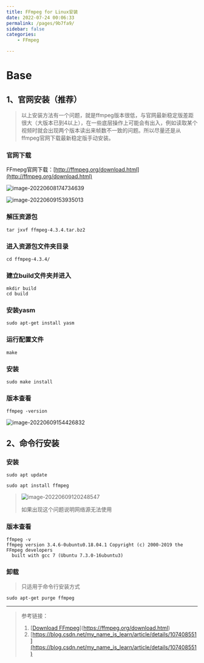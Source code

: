 ```yaml
---
title: FFmpeg for Linux安装
date: 2022-07-24 00:06:33
permalink: /pages/9b7fa9/
sidebar: false
categories: 
    - FFmpeg

---
```



# Base

## 1、官网安装（推荐）

> 以上安装方法有一个问题，就是ffmpeg版本很低，与官网最新稳定版差距很大（大版本已到4以上），在一些底层操作上可能会有出入，例如读取某个视频时就会出现两个版本读出来帧数不一致的问题。所以尽量还是从ffmpeg官网下载最新稳定版手动安装。

### 官网下载

FFmepg官网下载：[http://ffmpeg.org/download.html](http://ffmpeg.org/download.html)

![image-20220608174734639](https://s2.loli.net/2022/06/09/moReKhyQHwbGIj1.png)



![image-20220609153935013](https://s2.loli.net/2022/06/09/KfnRij4dDJFP7z6.png)



### 解压资源包

```shell
tar jxvf ffmpeg-4.3.4.tar.bz2
```

### 进入资源包文件夹目录

```shell
cd ffmpeg-4.3.4/
```

### 建立build文件夹并进入

```shell
mkdir build
cd build
```

### 安装yasm

```shell
sudo apt-get install yasm
```

### 运行配置文件

```shell
make
```

### 安装

```shell
sudo make install
```

### 版本查看

```
ffmpeg -version
```

<img src="https://s2.loli.net/2022/06/09/QT4CkLz3YSDjUnt.png" alt="image-20220609154426832"  />


## 2、命令行安装

### 安装

```shell
sudo apt update
```

```shell
sudo apt install ffmpeg
```



> ![image-20220609120248547](https://s2.loli.net/2022/06/09/H9hXYeZVR28Giuw.png)
>
> 如果出现这个问题说明网络源无法使用



### 版本查看

```shell
ffmpeg -v
ffmpeg version 3.4.6-0ubuntu0.18.04.1 Copyright (c) 2000-2019 the FFmpeg developers
  built with gcc 7 (Ubuntu 7.3.0-16ubuntu3)
```

### 卸载

> 只适用于命令行安装方式

```shell
sudo apt-get purge ffmpeg
```





--------


> 参考链接：
>
> 1. [[Download FFmpeg](https://ffmpeg.org/download.html)](https://ffmpeg.org/download.html)
> 1. [https://blog.csdn.net/my_name_is_learn/article/details/107408551](https://blog.csdn.net/my_name_is_learn/article/details/107408551)